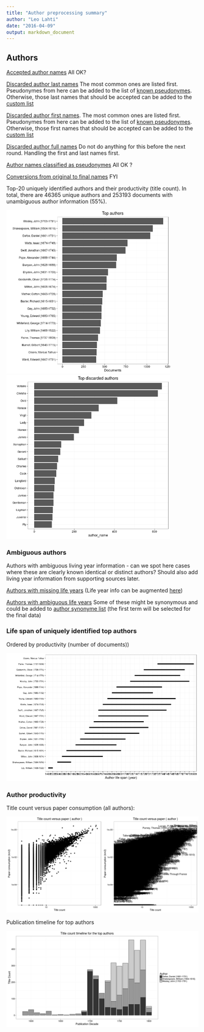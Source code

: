 ```yaml
---
title: "Author preprocessing summary"
author: "Leo Lahti"
date: "2016-04-09"
output: markdown_document
---
```


## Authors

[Accepted author names](output.tables/author_accepted.csv) All OK?

[Discarded author last names](output.tables/author_lastnames_discarded.csv) The most common ones are listed first. Pseudonymes from here can be added to the list of [known pseudonymes](https://github.com/rOpenGov/bibliographica/tree/master/inst/extdata/names/pseudonymes). Otherwise, those last names that should be accepted can be added to the [custom list](https://github.com/rOpenGov/bibliographica/blob/master/inst/extdata/names/lastnames/custom.csv)

[Discarded author first names](output.tables/author_firstnames_discarded.csv). The most common ones are listed first. Pseudonymes from here can be added to the list of [known pseudonymes](https://github.com/rOpenGov/bibliographica/tree/master/inst/extdata/names/pseudonymes). Otherwise, those first names that should be accepted can be added to the [custom list](https://github.com/rOpenGov/bibliographica/blob/master/inst/extdata/names/firstnames/custom.csv)

[Discarded author full names](output.tables/author_discarded.csv) Do not do anything for this before the next round. Handling the first and last names first.

[Author names classified as pseudonymes](output.tables/author_pseudonymes.csv) All OK ?

[Conversions from original to final names](output.tables/author_conversion_nontrivial.csv) FYI


Top-20 uniquely identified authors and their productivity (title count). In total, there are 46365 unique authors and 253193 documents with unambiguous author information (55%).

<img src="figure/summaryauthors-1.png" title="plot of chunk summaryauthors" alt="plot of chunk summaryauthors" width="430px" /><img src="figure/summaryauthors-2.png" title="plot of chunk summaryauthors" alt="plot of chunk summaryauthors" width="430px" />

### Ambiguous authors

Authors with ambiguous living year information - can we spot here
cases where these are clearly known identical or distinct authors?
Should also add living year information from supporting sources later.

[Authors with missing life years](output.tables/authors_missing_lifeyears.csv) (Life year info can be augmented [here](https://github.com/rOpenGov/bibliographica/blob/master/inst/extdata/author_info.csv))

[Authors with ambiguous life years](output.tables/author_life_ambiguous.csv) Some of these might be synonymous and could be added to [author synonyme list](https://github.com/rOpenGov/bibliographica/blob/master/inst/extdata/ambiguous-authors.csv) (the first term will be selected for the final data)


### Life span of uniquely identified top authors

Ordered by productivity (number of documents))

![plot of chunk summaryauthorslife](figure/summaryauthorslife-1.png)


### Author productivity

Title count versus paper consumption (all authors):

![plot of chunk authortitlespapers](figure/authortitlespapers-1.png)

Publication timeline for top authors

![plot of chunk summaryTop10authorstimeline](figure/summaryTop10authorstimeline-1.png)




